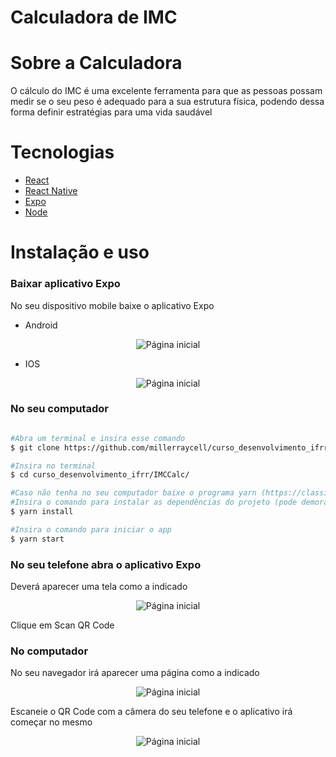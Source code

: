 # Calculadora de IMC

# Sobre a Calculadora

O cálculo do IMC é uma excelente ferramenta para que as pessoas possam medir
se o seu peso é adequado para a sua estrutura física, podendo dessa forma
definir estratégias para uma vida saudável

# Tecnologias
- [React](https://reactjs.org/)
- [React Native](https://reactnative.dev/)
- [Expo](https://expo.io/)
- [Node](https://nodejs.org/en/)

# Instalação e uso

### Baixar aplicativo Expo

No seu dispositivo mobile baixe o aplicativo Expo

- Android

<p align="center">
  <img src="./IMCCalc/assets/readme/android.jpeg" alt="Página inicial">
</p>

- IOS

<p align="center">
  <img src="./IMCCalc/assets/readme/ios.jpeg" alt="Página inicial">
</p>

### No seu computador

```bash

#Abra um terminal e insira esse comando
$ git clone https://github.com/millerraycell/curso_desenvolvimento_ifrr.git

#Insira no terminal
$ cd curso_desenvolvimento_ifrr/IMCCalc/

#Caso não tenha no seu computador baixe o programa yarn (https://classic.yarnpkg.com/en/docs/install/)
#Insira o comando para instalar as dependências do projeto (pode demorar)
$ yarn install

#Insira o comando para iniciar o app
$ yarn start
```

### No seu telefone abra o aplicativo Expo

Deverá aparecer uma tela como a indicado

<p align="center">
  <img src="./IMCCalc/assets/readme/expo.jpeg" alt="Página inicial">
</p>

Clique em Scan QR Code

### No computador

No seu navegador irá aparecer uma página como a indicado

<p align="center">
  <img src="./IMCCalc/assets/readme/computador_expo.jpeg" alt="Página inicial">
</p>

Escaneie o QR Code com a câmera do seu telefone e o aplicativo irá começar no mesmo

<p align="center">
  <img src="./IMCCalc/assets/readme/app.jpeg" alt="Página inicial">
</p>